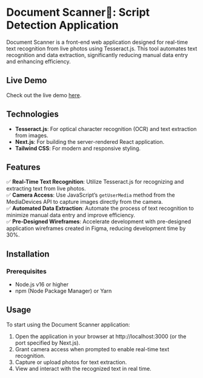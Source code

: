 # Document Scanner📄: Script Detection Application

Document Scanner is a front-end web application designed for real-time text recognition from live photos using Tesseract.js. This tool automates text recognition and data extraction, significantly reducing manual data entry and enhancing efficiency.

## Live Demo

Check out the live demo [here](https://document-scanner-app-two.vercel.app/).

## Technologies

- **Tesseract.js**: For optical character recognition (OCR) and text extraction from images.
- **Next.js**: For building the server-rendered React application.
- **Tailwind CSS**: For modern and responsive styling.

## Features

✅ **Real-Time Text Recognition**: Utilize Tesseract.js for recognizing and extracting text from live photos.  
✅ **Camera Access**: Use JavaScript’s `getUserMedia` method from the MediaDevices API to capture images directly from the camera.  
✅ **Automated Data Extraction**: Automate the process of text recognition to minimize manual data entry and improve efficiency.  
✅ **Pre-Designed Wireframes**: Accelerate development with pre-designed application wireframes created in Figma, reducing development time by 30%.  

## Installation

### Prerequisites
- Node.js v16 or higher
- npm (Node Package Manager) or Yarn

## Usage
To start using the Document Scanner application:

1. Open the application in your browser at http://localhost:3000 (or the port specified by Next.js).
2. Grant camera access when prompted to enable real-time text recognition.
3. Capture or upload photos for text extraction.
4. View and interact with the recognized text in real time.
